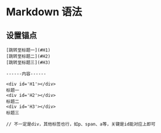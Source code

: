 # Markdown 语法

## 设置锚点

```
[跳转至标题一](#H1)
[跳转至标题二](#H2)
[跳转至标题三](#H3)

------内容------

<div id='H1'></div>
标题一
<div id='H2'></div>
标题二
<div id='H3'></div>
标题三

// 不一定是div，其他标签也行，如p、span、a等，关键是id能对应上即可
```
